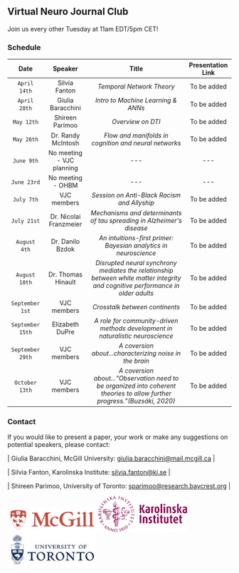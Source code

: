 ## Virtual Neuro Journal Club
Join us every other Tuesday at 11am EDT/5pm CET!


### Schedule

| Date | Speaker | Title | Presentation Link | 
| :------: | :------: | :------: | :------: | 
| `April 14th` | Silvia Fanton | *Temporal Network Theory* | To be added | 
| `April 28th` | Giulia Baracchini | *Intro to Machine Learning & ANNs* | To be added | 
| `May 12th` | Shireen Parimoo | *Overview on DTI* | To be added | 
| `May 26th` | Dr. Randy McIntosh | *Flow and manifolds in cognition and neural networks* | To be added | 
| `June 9th` | No meeting - VJC planning | --- | --- |
| `June 23rd` | No meeting - OHBM | --- | --- |
| `July 7th` | VJC members | *Session on Anti-Black Racism and Allyship* | To be added |
| `July 21st` | Dr. Nicolai Franzmeier | *Mechanisms and determinants of tau spreading in Alzheimer's disease*  | To be added |
| `August 4th` | Dr. Danilo Bzdok | *An intuitions-first primer: Bayesian analytics in neuroscience* | To be added |
| `August 18th` | Dr. Thomas Hinault | *Disrupted neural synchrony mediates the relationship between white matter integrity and cognitive performance in older adults* | To be added |
| `September 1st` | VJC members | *Crosstalk between continents* | To be added |
| `September 15th` | Elizabeth DuPre | *A role for community-driven methods development in naturalistic neuroscience* | To be added |
| `September 29th` | VJC members | *A coversion about...characterizing noise in the brain* | To be added |
| `October 13th` | VJC members | *A coversion about..."Observation need to be organized into coherent theories to allow further progress."(Buzsáki, 2020)* | To be added |

### Contact
If you would like to present a paper, your work or make any suggestions on potential speakers, please contact:

| Giulia Baracchini, McGill University:   giulia.baracchini@mail.mcgill.ca |

| Silvia Fanton, Karolinska Institute:         silvia.fanton@ki.se         |

| Shireen Parimoo, University of Toronto:  sparimoo@research.baycrest.org  |

<img src="McGill.png" width="200" /> <img src="KI.png" width="200" /> <img src="UofT.png" width="200" />
